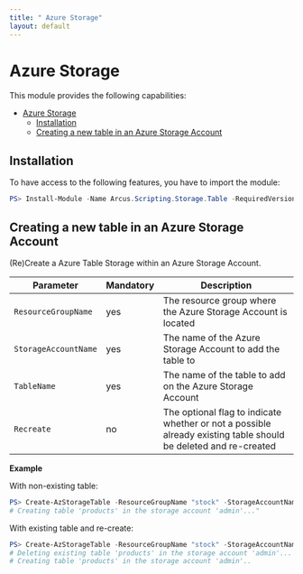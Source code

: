 ```yaml
---
title: " Azure Storage"
layout: default
---
```


# Azure Storage

This module provides the following capabilities:
- [Azure Storage](#azure-storage)
  - [Installation](#installation)
  - [Creating a new table in an Azure Storage Account](#creating-a-new-table-in-an-azure-storage-account)

## Installation

To have access to the following features, you have to import the module:

```powershell
PS> Install-Module -Name Arcus.Scripting.Storage.Table -RequiredVersion 0.1.3
```

## Creating a new table in an Azure Storage Account

(Re)Create a Azure Table Storage within an Azure Storage Account.

| Parameter            | Mandatory | Description                                                                                                     |
| -------------------- | --------- | --------------------------------------------------------------------------------------------------------------- |
| `ResourceGroupName`  | yes       | The resource group where the Azure Storage Account is located                                                           |
| `StorageAccountName` | yes       | The name of the Azure Storage Account to add the table to                                                             |
| `TableName`          | yes       | The name of the table to add on the Azure Storage Account                                                             |
| `Recreate`    | no        | The optional flag to indicate whether or not a possible already existing table should be deleted and re-created |

**Example**

With non-existing table:

```powershell
PS> Create-AzStorageTable -ResourceGroupName "stock" -StorageAccountName "admin" -TableName "products"
# Creating table 'products' in the storage account 'admin'..."
```

With existing table and re-create:

```powershell
PS> Create-AzStorageTable -ResourceGroupName "stock" -StorageAccountName "admin" -TableName "products" -Recreate
# Deleting existing table 'products' in the storage account 'admin'...
# Creating table 'products' in the storage account 'admin'..
```
